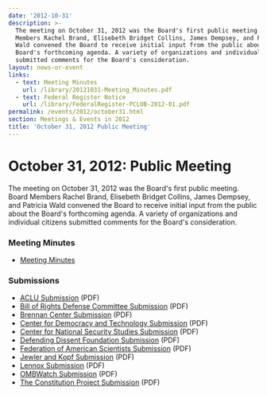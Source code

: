 ```yaml
---
date: '2012-10-31'
description: >-
  The meeting on October 31, 2012 was the Board's first public meeting. Board
  Members Rachel Brand, Elisebeth Bridget Collins, James Dempsey, and Patricia
  Wald convened the Board to receive initial input from the public about the
  Board's forthcoming agenda. A variety of organizations and individual citizens
  submitted comments for the Board's consideration.
layout: news-or-event
links:
  - text: Meeting Minutes
    url: /library/20121031-Meeting_Minutes.pdf
  - text: Federal Register Notice
    url: /library/FederalRegister-PCLOB-2012-01.pdf
permalink: /events/2012/october31.html
section: Meetings & Events in 2012
title: 'October 31, 2012 Public Meeting'
---
```

# October 31, 2012: Public Meeting

The meeting on October 31, 2012 was the Board's first public meeting. Board Members Rachel Brand, Elisebeth Bridget Collins, James Dempsey, and Patricia Wald convened the Board to receive initial input from the public about the Board's forthcoming agenda. A variety of organizations and individual citizens submitted comments for the Board's consideration.

<a id="minutes"></a>

### Meeting Minutes

*   [Meeting Minutes]({{site.baseurl}}/library/20121031-Meeting_Minutes.pdf)

<a id="submissions"></a>

### Submissions

*   [ACLU Submission]({{site.baseurl}}/library/20121031-Submission-ACLU.pdf) (PDF)
*   [Bill of Rights Defense Committee Submission]({{site.baseurl}}/library/20121031-Submission-Bill_of_Rights_Defense_Committee.pdf) (PDF)
*   [Brennan Center Submission]({{site.baseurl}}/library/20121031-Submission-Brennan_Center_Submission.pdf) (PDF)
*   [Center for Democracy and Technology Submission]({{site.baseurl}}/library/20121031-Submission-Center_for_Democracy_and_Technology.pdf) (PDF)
*   [Center for National Security Studies Submission]({{site.baseurl}}/library/20121031-Submission-Center_for_National_Security_Studies.pdf) (PDF)
*   [Defending Dissent Foundation Submission]({{site.baseurl}}/library/20121031-Submission-Defending_Dissent_Foundation.pdf) (PDF)
*   [Federation of American Scientists Submission]({{site.baseurl}}/library/20121031-Submission-Federation_of_American_Scientists.pdf) (PDF)
*   [Jewler and Kopf Submission]({{site.baseurl}}/library/20121031-Submission-Jewler_and_Kopf.pdf) (PDF)
*   [Lennox Submission]({{site.baseurl}}/library/20121031-Submission-Lennox.pdf) (PDF)
*   [OMBWatch Submission]({{site.baseurl}}/library/20121031-Submission-OMBWatch.pdf) (PDF)
*   [The Constitution Project Submission]({{site.baseurl}}/library/20121031-Submission-The_Constitution_Project.pdf) (PDF)
